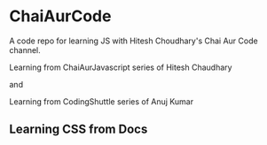 # ChaiAurCode
A code repo for learning JS with Hitesh Choudhary's Chai Aur Code channel.

Learning from ChaiAurJavascript series of Hitesh Chaudhary 

and

Learning from CodingShuttle series of Anuj Kumar 

## Learning CSS from Docs
